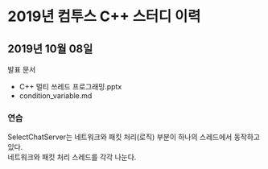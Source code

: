# 2019년 컴투스 C++ 스터디 이력
   
## 2019년 10월 08일
발표 문서  
- C++ 멀티 쓰레드 프로그래밍.pptx   
- condition_variable.md  
   
   
### 연습     
SelectChatServer는 네트워크와 패킷 처리(로직) 부분이 하나의 스레드에서 동작하고 있다.  
네트워크와 패킷 처리 스레드를 각각 나눈다. 